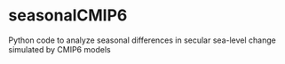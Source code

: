 # seasonalCMIP6
 Python code to analyze seasonal differences in secular sea-level change simulated by CMIP6 models
